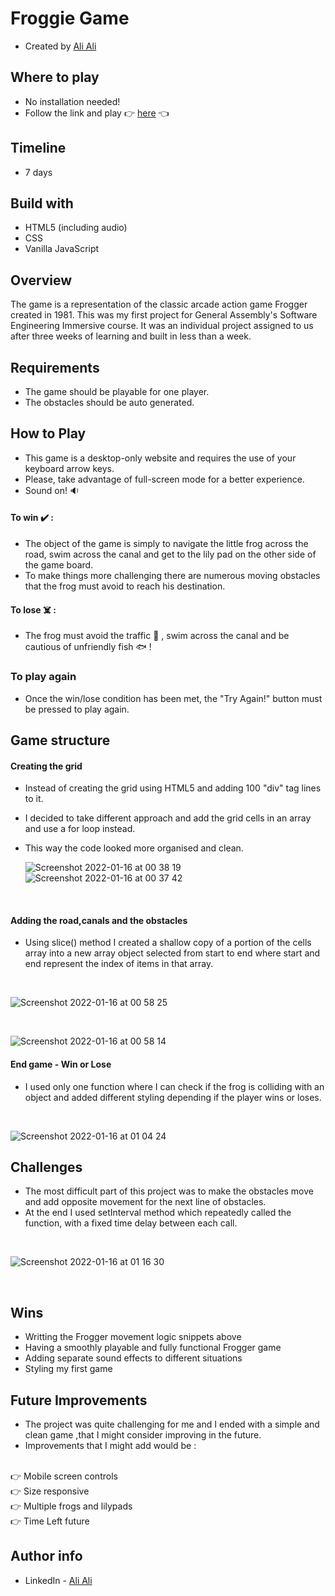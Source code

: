 # Froggie Game
- Created by [Ali Ali](https://github.com/alibeniaminali)

## Where to play
- No installation needed!
- Follow the link and play 👉 [here](https://alibeniaminali.github.io/SEI-Project-1/) 👈

## Timeline
- 7 days

## Build with
- HTML5 (including audio)
- CSS
- Vanilla JavaScript

## Overview 

The game is a representation of the classic arcade action game Frogger created in 1981.
This was my first project for General Assembly's Software Engineering Immersive course. It was an individual project assigned to us after three weeks of learning and built in less than a week.

## Requirements
- The game should be playable for one player.
- The obstacles should be auto generated.

<!-- ## Challenges
The main difficulty here is animating the obstacles and detecting collision. There were a number of timers to manage across the whole game, which can be easily get out of hand. -->

## How to Play
- This game is a desktop-only website and requires the use of your keyboard arrow keys.
- Please, take advantage of full-screen mode for a better experience.
- Sound on! 🔉
#### To win ✔️ :
- The object of the game is simply to navigate the little frog across the road, swim across the canal and get to the lily pad on the other side of the game board.
- To make things more challenging there are numerous moving obstacles that the frog must avoid to reach his destination.
#### To lose ☠️ :
- The frog must avoid the traffic 🚙 , swim across the canal and be cautious of unfriendly fish 🐟 ! 
### To play again
- Once the win/lose condition has been met, the "Try Again!" button must be pressed to play again.

## Game structure
#### Creating the grid
- Instead of creating the grid using HTML5 and adding 100 "div" tag lines to it.
  </br>
- I decided to take different approach and add the grid cells in an array and use a for loop instead.
  </br>
- This way the code looked more organised and clean.
  
  ![Screenshot 2022-01-16 at 00 38 19](https://user-images.githubusercontent.com/94930059/149642775-ef9f72f9-d259-4f2b-af24-c1289c8f5770.png)
  </br>
![Screenshot 2022-01-16 at 00 37 42](https://user-images.githubusercontent.com/94930059/149642790-8e703a22-52e2-4d24-b5e9-2448df7ec846.png)
</br>

#### Adding the road,canals and the obstacles 
- Using slice() method I created a shallow copy of a portion of the cells array into a new array object selected from start to end where start and end represent the index of items in that array.
</br>

![Screenshot 2022-01-16 at 00 58 25](https://user-images.githubusercontent.com/94930059/149643243-082e59b4-a310-4345-a804-3c08b52c7a6a.png)

</br>

![Screenshot 2022-01-16 at 00 58 14](https://user-images.githubusercontent.com/94930059/149643248-4806930b-67d5-49a4-9cf7-b2018c567a10.png)

#### End game - Win or Lose 
- I used only one function where I can check if the frog is colliding with an object and added different styling depending if the player wins or loses.
 
</br>

![Screenshot 2022-01-16 at 01 04 24](https://user-images.githubusercontent.com/94930059/149643429-2bff33c4-0a92-4bef-ba33-f4f1f5e228b4.png)



## Challenges 
- The most difficult part of this project was to make the obstacles move and add opposite movement for the next line of obstacles. 
- At the end I used setInterval method which repeatedly called the function, with a fixed time delay between each call. 

</br>

![Screenshot 2022-01-16 at 01 16 30](https://user-images.githubusercontent.com/94930059/149643611-71233323-0cfc-4c29-b9a3-3eb67a4bee24.png)

</br>

## Wins 
- Writting the Frogger movement logic snippets above
- Having a smoothly playable and fully functional Frogger game
- Adding separate sound effects to different situations
- Styling my first game
## Future Improvements
- The project was quite challenging for me and I ended with a simple and clean game ,that I might consider improving in the future.
- Improvements that I might add would be :
</br>
👉 Mobile screen controls
</br>
👉 Size responsive
</br>
👉 Multiple frogs and lilypads
</br>
👉 Time Left future

## Author info
- LinkedIn - [Ali Ali](https://www.linkedin.com/in/alibeniaminali/)


